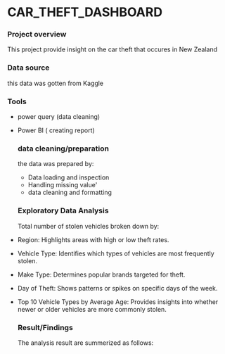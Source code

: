 # CAR_THEFT_DASHBOARD

### Project overview
This project provide insight on the car theft that occures in New Zealand

### Data source 
this data was gotten from Kaggle

### Tools
- power query (data cleaning)
- Power BI ( creating report)


  ### data cleaning/preparation
  the data was prepared by:
  - Data loading and inspection
  - Handling missing value'
  - data cleaning and formatting
 
  ### Exploratory Data Analysis
  Total number of stolen vehicles broken down by:
- Region: Highlights areas with high or low theft rates.
- Vehicle Type: Identifies which types of vehicles are most frequently stolen.
- Make Type: Determines popular brands targeted for theft.
- Day of Theft: Shows patterns or spikes on specific days of the week.
- Top 10 Vehicle Types by Average Age: Provides insights into whether newer or older vehicles are more commonly stolen.

  ### Result/Findings
  The analysis result are summerized as follows:







